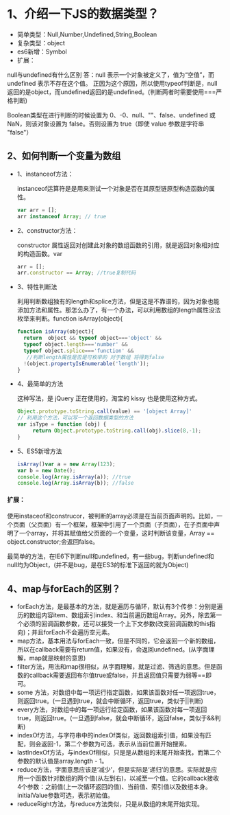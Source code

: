# 1、介绍一下JS的数据类型？

* 简单类型：Null,Number,Undefined,String,Boolean
* 复杂类型：object
* es6新增：Symbol
* 扩展：

null与undefined有什么区别 答：null 表示一个对象被定义了，值为“空值”，而undefined 表示不存在这个值。 正因为这个原因，所以使用typeof判断是，null返回的是object，而undefined返回的是undefined。(判断两者时需要使用===严格判断)

Boolean类型在进行判断的时候设置为 0、-0、null、""、false、undefined 或 NaN，则该对象设置为 false。否则设置为 true（即使 value 参数是字符串 "false"）

## 2、如何判断一个变量为数组

* 1、instanceof方法：

    instanceof运算符是是用来测试一个对象是否在其原型链原型构造函数的属性。

    ```js
    var arr = []; 
    arr instanceof Array; // true
    ```

* 2、constructor方法：

    constructor 属性返回对创建此对象的数组函数的引用，就是返回对象相对应的构造函数。var

    ```js
    arr = []; 
    arr.constructor == Array; //true复制代码
    ```

* 3、特性判断法

    利用判断数组独有的length和splice方法，但是这是不靠谱的，因为对象也能添加方法和属性。那怎么办了，有一个办法，可以利用数组的length属性没法枚举来判断。function isArray(object){

    ```js
    function isArray(object){
      return  object && typeof object==='object' &&    
      typeof object.length==='number' &&  
      typeof object.splice==='function' &&    
       //判断length属性是否是可枚举的 对于数组 将得到false  
      !(object.propertyIsEnumerable('length'));
    }
    ```

* 4、最简单的方法

   这种写法，是 jQuery 正在使用的，淘宝的 kissy 也是使用这种方式。

    ```js
    Object.prototype.toString.call(value) == '[object Array]'
    // 利用这个方法，可以写一个返回数据类型的方法
    var isType = function (obj) {
         return Object.prototype.toString.call(obj).slice(8,-1); 
    }
    ```

* 5、ES5新增方法

    ```js
    isArray()var a = new Array(123);
    var b = new Date();
    console.log(Array.isArray(a)); //true
    console.log(Array.isArray(b)); //false
    ```

#### 扩展：
使用instaceof和construcor，被判断的array必须是在当前页面声明的。比如，一个页面（父页面）有一个框架，框架中引用了一个页面（子页面），在子页面中声明了一个array，并将其赋值给父页面的一个变量，这时判断该变量，Array == object.constructor;会返回false。

最简单的方法，在IE6下判断null和undefined，有一些bug，判断undefined和null均为Object，(并不是bug，是在ES3的标准下返回的就为Object)

## 4、map与forEach的区别？

* forEach方法，是最基本的方法，就是遍历与循环，默认有3个传参：分别是遍历的数组内容item、数组索引index、和当前遍历数组Array。另外，除去第一个必须的回调函数参数，还可以接受一个上下文参数(改变回调函数的this指向)；并且forEach不会遍历空元素。
* map方法，基本用法与forEach一致，但是不同的，它会返回一个新的数组，所以在callback需要有return值，如果没有，会返回undefined。(从字面理解，map就是映射的意思)
* filter方法，用法和map很相似，从字面理解，就是过滤、筛选的意思。但是函数的callback需要返回布尔值true或false，并且返回值只需要为弱等==即可。
* some 方法，对数组中每一项运行指定函数，如果该函数对任一项返回true，则返回true。(一旦遇到true，就会中断循环，返回true，类似于||判断)
* every方法，对数组中的每一项运行给定函数，如果该函数对每一项返回true，则返回true。(一旦遇到false，就会中断循环，返回false，类似于&&判断)
* indexOf方法，与字符串中的indexOf类似，返回数组索引值，如果没有匹配，则会返回-1，第二个参数为可选，表示从当前位置开始搜索。
* lastIndexOf方法，与indexOf相似，只是是从数组的末尾开始查找，而第二个参数的默认值是array.length - 1。
* reduce方法，字面意思应该是‘减少’，但是实际是‘递归’的意思。实际就是应用一个函数针对数组的两个值(从左到右)，以减至一个值。它的callback接收4个参数：之前值(上一次循环返回的值)、当前值、索引值以及数组本身。initialValue参数可选，表示初始值。
* reduceRight方法，与reduce方法类似，只是从数组的末尾开始实现。
